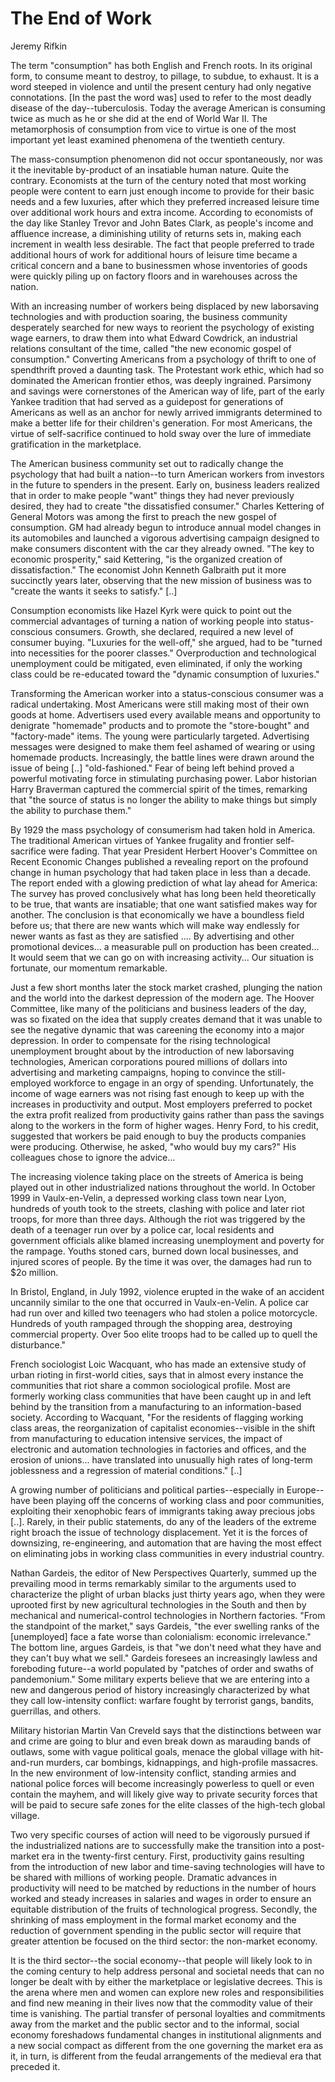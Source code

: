 # The End of Work

Jeremy Rifkin

The term "consumption" has both English and French roots. In its
original form, to consume meant to destroy, to pillage, to subdue, to
exhaust. It is a word steeped in violence and until the present
century had only negative connotations. [In the past the word was]
used to refer to the most deadly disease of the
day--tuberculosis. Today the average American is consuming twice as
much as he or she did at the end of World War II. The metamorphosis of
consumption from vice to virtue is one of the most important yet least
examined phenomena of the twentieth century.

The mass-consumption phenomenon did not occur spontaneously, nor was
it the inevitable by-product of an insatiable human nature. Quite the
contrary. Economists at the turn of the century noted that most
working people were content to earn just enough income to provide for
their basic needs and a few luxuries, after which they preferred
increased leisure time over additional work hours and extra
income. According to economists of the day like Stanley Trevor and
John Bates Clark, as people's income and affluence increase, a
diminishing utility of returns sets in, making each increment in
wealth less desirable. The fact that people preferred to trade
additional hours of work for additional hours of leisure time became a
critical concern and a bane to businessmen whose inventories of goods
were quickly piling up on factory floors and in warehouses across the
nation.

With an increasing number of workers being displaced by new
laborsaving technologies and with production soaring, the business
community desperately searched for new ways to reorient the psychology
of existing wage earners, to draw them into what Edward Cowdrick, an
industrial relations consultant of the time, called "the new economic
gospel of consumption." Converting Americans from a psychology of
thrift to one of spendthrift proved a daunting task. The Protestant
work ethic, which had so dominated the American frontier ethos, was
deeply ingrained. Parsimony and savings were cornerstones of the
American way of life, part of the early Yankee tradition that had
served as a guidepost for generations of Americans as well as an
anchor for newly arrived immigrants determined to make a better life
for their children's generation. For most Americans, the virtue of
self-sacrifice continued to hold sway over the lure of immediate
gratification in the marketplace.

The American business community set out to radically change the
psychology that had built a nation--to turn American workers from
investors in the future to spenders in the present. Early on, business
leaders realized that in order to make people "want" things they had
never previously desired, they had to create "the dissatisfied
consumer." Charles Kettering of General Motors was among the first to
preach the new gospel of consumption. GM had already begun to
introduce annual model changes in its automobiles and launched a
vigorous advertising campaign designed to make consumers discontent
with the car they already owned. "The key to economic prosperity,"
said Kettering, "is the organized creation of dissatisfaction." The
economist John Kenneth Galbraith put it more succinctly years later,
observing that the new mission of business was to "create the wants it
seeks to satisfy." [..]

Consumption economists like Hazel Kyrk were quick to point out the
commercial advantages of turning a nation of working people into
status-conscious consumers. Growth, she declared, required a new level
of consumer buying. "Luxuries for the well-off," she argued, had to be
"turned into necessities for the poorer classes." Overproduction and
technological unemployment could be mitigated, even eliminated, if
only the working class could be re-educated toward the "dynamic
consumption of luxuries."

Transforming the American worker into a status-conscious consumer was
a radical undertaking. Most Americans were still making most of their
own goods at home. Advertisers used every available means and
opportunity to denigrate "homemade" products and to promote the
"store-bought" and "factory-made" items. The young were particularly
targeted. Advertising messages were designed to make them feel ashamed
of wearing or using homemade products. Increasingly, the battle lines
were drawn around the issue of being [..] "old-fashioned." Fear of
being left behind proved a powerful motivating force in stimulating
purchasing power. Labor historian Harry Braverman captured the
commercial spirit of the times, remarking that "the source of status
is no longer the ability to make things but simply the ability to
purchase them."

By 1929 the mass psychology of consumerism had taken hold in
America. The traditional American virtues of Yankee frugality and
frontier self-sacrifice were fading. That year President Herbert
Hoover's Committee on Recent Economic Changes published a revealing
report on the profound change in human psychology that had taken place
in less than a decade. The report ended with a glowing prediction of
what lay ahead for America: The survey has proved conclusively what
has long been held theoretically to be true, that wants are
insatiable; that one want satisfied makes way for another. The
conclusion is that economically we have a boundless field before us;
that there are new wants which will make way endlessly for newer wants
as fast as they are satisfied .... By advertising and other
promotional devices... a measurable pull on production has been
created... It would seem that we can go on with increasing
activity... Our situation is fortunate, our momentum remarkable.

Just a few short months later the stock market crashed, plunging the
nation and the world into the darkest depression of the modern
age. The Hoover Committee, like many of the politicians and business
leaders of the day, was so fixated on the idea that supply creates
demand that it was unable to see the negative dynamic that was
careening the economy into a major depression. In order to compensate
for the rising technological unemployment brought about by the
introduction of new laborsaving technologies, American corporations
poured millions of dollars into advertising and marketing campaigns,
hoping to convince the still-employed workforce to engage in an orgy
of spending. Unfortunately, the income of wage earners was not rising
fast enough to keep up with the increases in productivity and
output. Most employers preferred to pocket the extra profit realized
from productivity gains rather than pass the savings along to the
workers in the form of higher wages. Henry Ford, to his credit,
suggested that workers be paid enough to buy the products companies
were producing. Otherwise, he asked, "who would buy my cars?" His
colleagues chose to ignore the advice...

The increasing violence taking place on the streets of America is
being played out in other industrialized nations throughout the
world. In October 1999 in Vaulx-en-Velin, a depressed working class
town near Lyon, hundreds of youth took to the streets, clashing with
police and later riot troops, for more than three days. Although the
riot was triggered by the death of a teenager run over by a police
car, local residents and government officials alike blamed increasing
unemployment and poverty for the rampage. Youths stoned cars, burned
down local businesses, and injured scores of people. By the time it
was over, the damages had run to $2o million.

In Bristol, England, in July 1992, violence erupted in the wake of an
accident uncannily similar to the one that occurred in
Vaulx-en-Velin. A police car had run over and killed two teenagers who
had stolen a police motorcycle. Hundreds of youth rampaged through the
shopping area, destroying commercial property. Over 5oo elite troops
had to be called up to quell the disturbance."

French sociologist Loic Wacquant, who has made an extensive study of
urban rioting in first-world cities, says that in almost every
instance the communities that riot share a common sociological
profile. Most are formerly working class communities that have been
caught up in and left behind by the transition from a manufacturing to
an information-based society. According to Wacquant, "For the
residents of flagging working class areas, the reorganization of
capitalist economies--visible in the shift from manufacturing to
education intensive services, the impact of electronic and automation
technologies in factories and offices, and the erosion of
unions... have translated into unusually high rates of long-term
joblessness and a regression of material conditions." [..]

A growing number of politicians and political parties--especially in
Europe--have been playing off the concerns of working class and poor
communities, exploiting their xenophobic fears of immigrants taking
away precious jobs [..]. Rarely, in their public statements, do any of
the leaders of the extreme right broach the issue of technology
displacement. Yet it is the forces of downsizing, re-engineering, and
automation that are having the most effect on eliminating jobs in
working class communities in every industrial country.

Nathan Gardeis, the editor of New Perspectives Quarterly, summed up
the prevailing mood in terms remarkably similar to the arguments used
to characterize the plight of urban blacks just thirty years ago, when
they were uprooted first by new agricultural technologies in the South
and then by mechanical and numerical-control technologies in Northern
factories. "From the standpoint of the market," says Gardeis, "the
ever swelling ranks of the [unemployed] face a fate worse than
colonialism: economic irrelevance." The bottom line, argues Gardeis,
is that "we don't need what they have and they can't buy what we
sell." Gardeis foresees an increasingly lawless and foreboding
future--a world populated by "patches of order and swaths of
pandemonium." Some military experts believe that we are entering into
a new and dangerous period of history increasingly characterized by
what they call low-intensity conflict: warfare fought by terrorist
gangs, bandits, guerrillas, and others.

Military historian Martin Van Creveld says that the distinctions
between war and crime are going to blur and even break down as
marauding bands of outlaws, some with vague political goals, menace
the global village with hit-and-run murders, car bombings,
kidnappings, and high-profile massacres. In the new environment of
low-intensity conflict, standing armies and national police forces
will become increasingly powerless to quell or even contain the
mayhem, and will likely give way to private security forces that will
be paid to secure safe zones for the elite classes of the high-tech
global village.

Two very specific courses of action will need to be vigorously pursued
if the industrialized nations are to successfully make the transition
into a post-market era in the twenty-first century. First,
productivity gains resulting from the introduction of new labor and
time-saving technologies will have to be shared with millions of
working people. Dramatic advances in productivity will need to be
matched by reductions in the number of hours worked and steady
increases in salaries and wages in order to ensure an equitable
distribution of the fruits of technological progress. Secondly, the
shrinking of mass employment in the formal market economy and the
reduction of government spending in the public sector will require
that greater attention be focused on the third sector: the non-market
economy.

It is the third sector--the social economy--that people will likely
look to in the coming century to help address personal and societal
needs that can no longer be dealt with by either the marketplace or
legislative decrees. This is the arena where men and women can explore
new roles and responsibilities and find new meaning in their lives now
that the commodity value of their time is vanishing. The partial
transfer of personal loyalties and commitments away from the market
and the public sector and to the informal, social economy foreshadows
fundamental changes in institutional alignments and a new social
compact as different from the one governing the market era as it, in
turn, is different from the feudal arrangements of the medieval era
that preceded it.


